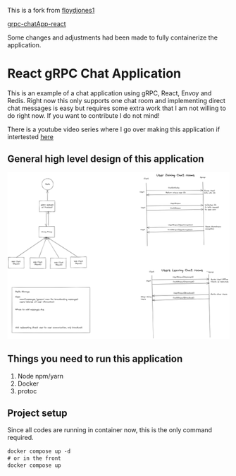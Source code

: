 This is a fork from [ floydjones1 ](https://github.com/floydjones1)

[grpc-chatApp-react]( https://github.com/floydjones1/grpc-chatApp-react )

Some changes and adjustments had been made to fully containerize the application.

# React gRPC Chat Application

This is an example of a chat application using gRPC, React, Envoy and Redis. Right now this only supports one chat room and implementing direct chat messages is easy but requires some extra work that I am not willing to do right now. If you want to contribute I do not mind!

There is a youtube video series where I go over making this application if intertested [here](https://youtu.be/NFZbTy_B4H0)

## General high level design of this application

![alt text](./architecture-diagram.png)

## Things you need to run this application

1. Node npm/yarn
2. Docker
3. protoc

## Project setup

Since all codes are running in container now, this is the only command required.

```
docker compose up -d
# or in the front
docker compose up
```
